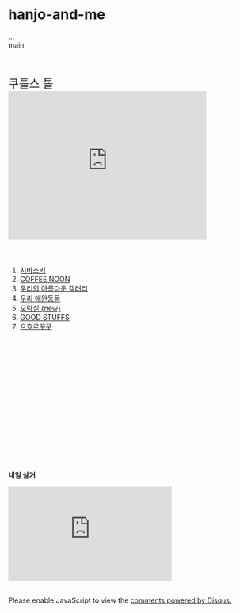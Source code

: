 # hanjo-and-me
<body>
 
 <div id="cp_widget_af4212df-482c-482c-8628-c20032e80107">...</div><script type="text/javascript">
var cpo = []; cpo["_object"] ="cp_widget_af4212df-482c-482c-8628-c20032e80107"; cpo["_fid"] = "AgNAnhOKoHJS";
var _cpmp = _cpmp || []; _cpmp.push(cpo);
(function() { var cp = document.createElement("script"); cp.type = "text/javascript";
cp.async = true; cp.src = "//www.cincopa.com/media-platform/runtime/libasync.js";
var c = document.getElementsByTagName("script")[0];
c.parentNode.insertBefore(cp, c); })(); </script><noscript><span>main</span></noscript>
 
 
 <p style= "font-size: 23px;">
    <br>쿠틀스 톨
 <br>
 <iframe width="400" height="300" src="https://www.youtube.com/embed/gu3KzCWoons" frameborder="0" allow="accelerometer; autoplay; encrypted-media; gyroscope; picture-in-picture" allowfullscreen></iframe>

  <br>
  <br>
 <ol>
  <li><a href="jo7.html">시바스키</a></li>
   <li><a href="coffee noo.html">COFFEE NOON</a></li>
  <li><a href="jo.html">우리의 아름다운 갤러리</a></li>
  <li><a href="jo2.html">우리 애완동물</a></li>
  <li><a href="jo6.html">오락실 {new}</a></li>
  <li><a href="jo5.html">GOOD STUFFS</a></li>
    <li><a href="jo4.html">으흐르꾸꾸</a></li>
  </ol>
  </p>
 
  
  
  <p style= "margin-top: 280px; font-size: 34px;">
  
  <p><strong>내일 살거</strong></p>

<iframe width="330" height="190" src="https://www.youtube.com/embed/_g6ggSNn4YU" frameborder="0" allow="accelerometer; autoplay; encrypted-media; gyroscope; picture-in-picture" allowfullscreen></iframe>
 </p>
 <br>
 

 

 

<!--Start of Tawk.to Script-->
<script type="text/javascript">
var Tawk_API=Tawk_API||{}, Tawk_LoadStart=new Date();
(function(){
var s1=document.createElement("script"),s0=document.getElementsByTagName("script")[0];
s1.async=true;
s1.src='https://embed.tawk.to/5d560143eb1a6b0be607c01d/default';
s1.charset='UTF-8';
s1.setAttribute('crossorigin','*');
s0.parentNode.insertBefore(s1,s0);
})();
</script>
<!--End of Tawk.to Script-->


<div id="disqus_thread"></div>
<script>

/**
*  RECOMMENDED CONFIGURATION VARIABLES: EDIT AND UNCOMMENT THE SECTION BELOW TO INSERT DYNAMIC VALUES FROM YOUR PLATFORM OR CMS.
*  LEARN WHY DEFINING THESE VARIABLES IS IMPORTANT: https://disqus.com/admin/universalcode/#configuration-variables*/
/*
var disqus_config = function () {
this.page.url = PAGE_URL;  // Replace PAGE_URL with your page's canonical URL variable
this.page.identifier = PAGE_IDENTIFIER; // Replace PAGE_IDENTIFIER with your page's unique identifier variable
};
*/
(function() { // DON'T EDIT BELOW THIS LINE
var d = document, s = d.createElement('script');
s.src = 'https://https-nanggo07-github-io-hanjo-and-me.disqus.com/embed.js';
s.setAttribute('data-timestamp', +new Date());
(d.head || d.body).appendChild(s);
})();
</script>
<noscript>Please enable JavaScript to view the <a href="https://disqus.com/?ref_noscript">comments powered by Disqus.</a></noscript>
                            


</body>
